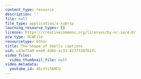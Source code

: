 ```yaml
---
content_type: resource
description: ''
file: null
file_type: application/x-subrip
learning_resource_types: []
license: https://creativecommons.org/licenses/by-nc-sa/4.0/
ocw_type: OCWFile
resourcetype: Other
title: The Shape of Smells captions
uid: cd3e7149-eee6-4d8e-ac33-827f339f61fc
video_files:
  video_thumbnail_file: null
video_metadata:
  youtube_id: 4EcVts56MCU
---
```

